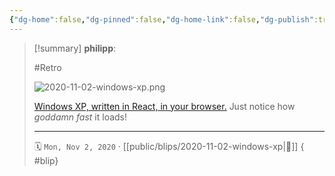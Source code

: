 ```yaml
---
{"dg-home":false,"dg-pinned":false,"dg-home-link":false,"dg-publish":true,"type":"blip","created-date":"2020-11-02T00:00:00","disabled rules":["yaml-title","yaml-title-alias","file-name-heading"],"title":"philipp @ 2020-11-02","dg-permalink":"2020/11/02/windows-xp/","updated-date":"2025-04-30T22:27:37","dg-path":"blips/2020-11-02-windows-xp.md","permalink":"/2020/11/02/windows-xp/","dgPassFrontmatter":true}
---
```


> [!summary] **philipp**:
>
> #Retro
>
> ![2020-11-02-windows-xp.png](/img/user/attachments/2020-11-02-windows-xp.png)
>
> [Windows XP, written in React, in your browser.](https://winxp.now.sh/) Just notice how _goddamn fast_ it loads!
> - - -
>
> 🗓️ `Mon, Nov 2, 2020` · [[public/blips/2020-11-02-windows-xp\|🔗]]
{ #blip}

